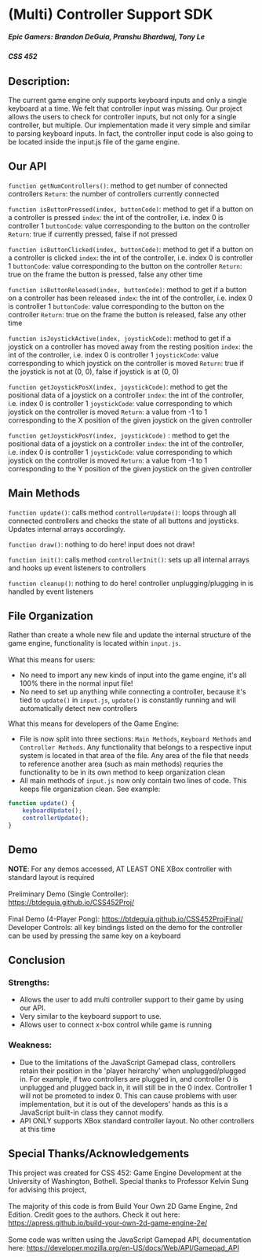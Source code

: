 # (Multi) Controller Support SDK
##### Epic Gamers: Brandon DeGuia, Pranshu Bhardwaj, Tony Le 
##### CSS 452

## Description: 
The current game engine only supports keyboard inputs and only a single keyboard at a time. We felt that controller input was missing. Our project allows the users to check for controller inputs, but not only for a single controller, but multiple. Our implementation made it very simple and similar to parsing keyboard inputs. In fact, the controller input code is also going to be located inside the input.js file of the game engine. 

## Our API
`function getNumControllers()`: method to get number of connected controllers `Return`: the number of controllers currently connected

`function isButtonPressed(index, buttonCode)`: method to get if a button on a controller is pressed `index`: the int of the controller, i.e. index 0 is controller 1 `buttonCode`: value corresponding to the button on the controller `Return`: true if currently pressed, false if not pressed

`function isButtonClicked(index, buttonCode)`: method to get if a button on a controller is clicked `index`: the int of the controller, i.e. index 0 is controller 1 `buttonCode`: value corresponding to the button on the controller `Return`: true on the frame the button is pressed, false any other time

`function isButtonReleased(index, buttonCode)`: method to get if a button on a controller has been released `index`: the int of the controller, i.e. index 0 is controller 1 `buttonCode`: value corresponding to the button on the controller `Return`: true on the frame the button is released, false any other time

`function isJoystickActive(index, joystickCode)`: method to get if a joystick on a controller has moved away from the resting position `index`: the int of the controller, i.e. index 0 is controller 1 `joystickCode`: value corresponding to which joystick on the controller is moved `Return`: true if the joystick is not at (0, 0), false if joystick is at (0, 0)

`function getJoystickPosX(index, joystickCode)`: method to get the positional data of a joystick on a controller `index`: the int of the controller, i.e. index 0 is controller 1 `joystickCode`: value corresponding to which joystick on the controller is moved `Return`: a value from -1 to 1 corresponding to the X position of the given joystick on the given controller

`function getJoystickPosY(index, joystickCode)` : method to get the positional data of a joystick on a controller `index`: the int of the controller, i.e. index 0 is controller 1 `joystickCode`: value corresponding to which joystick on the controller is moved `Return`: a value from -1 to 1 corresponding to the Y position of the given joystick on the given controller

## Main Methods
`function update()`: calls method `controllerUpdate()`: loops through all connected controllers and checks the state of all buttons and joysticks. Updates internal arrays accordingly.

`function draw()`: nothing to do here! input does not draw!

`function init()`: calls method `controllerInit()`: sets up all internal arrays and hooks up event listeners to controllers

`function cleanup()`: nothing to do here! controller unplugging/plugging in is handled by event listeners

## File Organization
Rather than create a whole new file and update the internal structure of the game engine, functionality is located within `input.js`. <br><br>
What this means for users:
- No need to import any new kinds of input into the game engine, it's all 100% there in the normal input file!
- No need to set up anything while connecting a controller, because it's tied to `update()` in `input.js`, `update()` is constantly running and will automatically detect new controllers <br>

What this means for developers of the Game Engine:
- File is now split into three sections: `Main Methods`, `Keyboard Methods` and `Controller Methods`. Any functionality that belongs to a respective input system is located in that area of the file. Any area of the file that needs to reference another area (such as main methods) requries the functionality to be in its own method to keep organization clean
- All main methods of `input.js` now only contain two lines of code. This keeps file organization clean. See example:
``` JavaScript
function update() {
    keyboardUpdate();
    controllerUpdate();
}
```


## Demo 
<b>NOTE</b>: For any demos accessed, AT LEAST ONE XBox controller with standard layout is required <br><br>
Preliminary Demo (Single Controller): https://btdeguia.github.io/CSS452Proj/ <br><br>
Final Demo (4-Player Pong): https://btdeguia.github.io/CSS452ProjFinal/ <br>
Developer Controls: all key bindings listed on the demo for the controller can be used by pressing the same key on a keyboard

## Conclusion 
### Strengths: 
- Allows the user to add multi controller support to their game by  using our API. 
- Very similar to the keyboard support to use. 
- Allows user to connect x-box control while game is running 
### Weakness: 
- Due to the limitations of the JavaScript Gamepad class, controllers retain their position in the 'player heirarchy' when unplugged/plugged in. For example, if two controllers are plugged in, and controller 0 is unplugged and plugged back in, it will still be in the 0 index. Controller 1 will not be promoted to index 0. This can cause problems with user implementation, but it is out of the developers' hands as this is a JavaScript built-in class they cannot modify.
- API ONLY supports XBox standard controller layout. No other controllers at this time


## Special Thanks/Acknowledgements
This project was created for CSS 452: Game Engine Development at the University of Washington, Bothell. Special thanks to Professor Kelvin Sung for advising this project,<br><br>
The majority of this code is from Build Your Own 2D Game Engine, 2nd Edition. Credit goes to the authors. Check it out here: https://apress.github.io/build-your-own-2d-game-engine-2e/<br><br>
Some code was written using the JavaScript Gamepad API, documentation here: https://developer.mozilla.org/en-US/docs/Web/API/Gamepad_API <br><br>